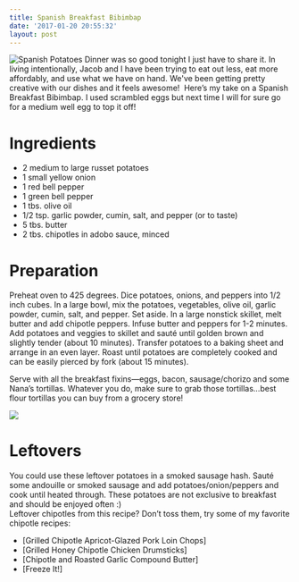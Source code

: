 ```yaml
---
title: Spanish Breakfast Bibimbap
date: '2017-01-20 20:55:32'
layout: post
---
```

<span class="image-wrapper media-wrapper" contenteditable="false"></span>

![Spanish Potatoes](16174714_10211269374866031_7880112983159545022_n.jpg) Dinner was so good tonight I just have to share it. In living intentionally, Jacob and I have been trying to eat out less, eat more affordably, and use what we have on hand. We've been getting pretty creative with our dishes and it feels awesome!  Here’s my take on a Spanish Breakfast Bibimbap. I used scrambled eggs but next time I will for sure go for a medium well egg to top it off!

# Ingredients

*   2 medium to large russet potatoes
*   1 small yellow onion
*   1 red bell pepper
*   1 green bell pepper
*   1 tbs. olive oil
*   1/2 tsp. garlic powder, cumin, salt, and pepper (or to taste)
*   5 tbs. butter
*   2 tbs. chipotles in adobo sauce, minced

# Preparation

Preheat oven to 425 degrees. Dice potatoes, onions, and peppers into 1/2 inch cubes. In a large bowl, mix the potatoes, vegetables, olive oil, garlic powder, cumin, salt, and pepper. Set aside. In a large nonstick skillet, melt butter and add chipotle peppers. Infuse butter and peppers for 1-2 minutes. Add potatoes and veggies to skillet and sauté until golden brown and slightly tender (about 10 minutes).
Transfer potatoes to a baking sheet and arrange in an even layer. Roast until potatoes are completely cooked and can be easily pierced by fork (about 15 minutes).

Serve with all the breakfast fixins—eggs, bacon, sausage/chorizo and some Nana’s tortillas. Whatever you do, make sure to grab those tortillas…best flour tortillas you can buy from a grocery store!<span class="image-wrapper media-wrapper" contenteditable="false"></span>

![](16195430_10211269675193539_410160884356126189_n.jpg)

# Leftovers

You could use these leftover potatoes in a smoked sausage hash. Sauté some andouille or smoked sausage and add potatoes/onion/peppers and cook until heated through. These potatoes are not exclusive to breakfast and should be enjoyed often :)
<br>Leftover chipotles from this recipe? Don’t toss them, try some of my favorite chipotle recipes:
- [Grilled Chipotle Apricot-Glazed Pork Loin Chops]
- [Grilled Honey Chipotle Chicken Drumsticks]
- [Chipotle and Roasted Garlic Compound Butter]
- [Freeze It!]

